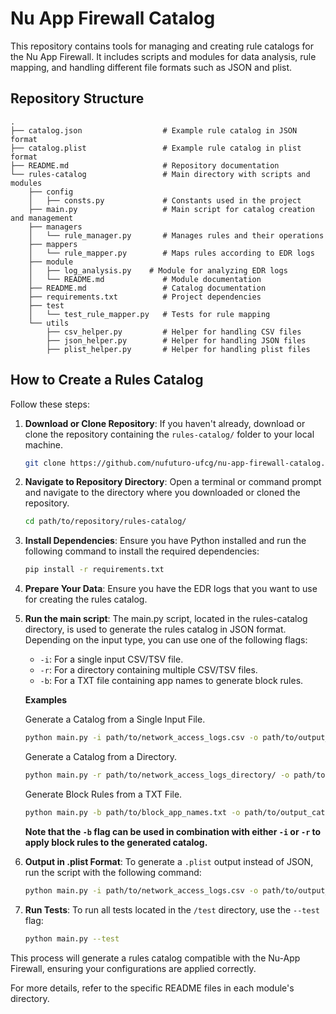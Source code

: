 # Nu App Firewall Catalog

This repository contains tools for managing and creating rule catalogs for the Nu App Firewall. It includes scripts and modules for data analysis, rule mapping, and handling different file formats such as JSON and plist.

## Repository Structure

```plaintext
.
├── catalog.json                  # Example rule catalog in JSON format
├── catalog.plist                 # Example rule catalog in plist format
├── README.md                     # Repository documentation
└── rules-catalog                 # Main directory with scripts and modules
    ├── config
    │   ├── consts.py             # Constants used in the project
    ├── main.py                   # Main script for catalog creation and management
    ├── managers
    │   └── rule_manager.py       # Manages rules and their operations
    ├── mappers
    │   └── rule_mapper.py        # Maps rules according to EDR logs
    ├── module
    │   ├── log_analysis.py    # Module for analyzing EDR logs
    │   └── README.md             # Module documentation
    ├── README.md                 # Catalog documentation
    ├── requirements.txt          # Project dependencies
    ├── test
    │   └── test_rule_mapper.py   # Tests for rule mapping
    └── utils
        ├── csv_helper.py         # Helper for handling CSV files
        ├── json_helper.py        # Helper for handling JSON files
        ├── plist_helper.py       # Helper for handling plist files
```

## How to Create a Rules Catalog

Follow these steps:

1. **Download or Clone Repository**: If you haven't already, download or clone the repository containing the `rules-catalog/` folder to your local machine.

    ```bash
    git clone https://github.com/nufuturo-ufcg/nu-app-firewall-catalog.git
    ```

2. **Navigate to Repository Directory**: Open a terminal or command prompt and navigate to the directory where you downloaded or cloned the repository.

    ```bash
    cd path/to/repository/rules-catalog/
    ```

3. **Install Dependencies**: Ensure you have Python installed and run the following command to install the required dependencies:

    ```bash
    pip install -r requirements.txt
    ```

4. **Prepare Your Data**: Ensure you have the EDR logs that you want to use for creating the rules catalog.

5. **Run the main script**: The main.py script, located in the rules-catalog directory, is used to generate the rules catalog in JSON format. Depending on the input type, you can use one of the following flags:

    - `-i`: For a single input CSV/TSV file.
    - `-r`: For a directory containing multiple CSV/TSV files.
    - `-b`: For a TXT file containing app names to generate block rules.

        
    **Examples**

    Generate a Catalog from a Single Input File.
    ```bash
    python main.py -i path/to/network_access_logs.csv -o path/to/output_catalog
    ```

    Generate a Catalog from a Directory.
    ```bash
    python main.py -r path/to/network_access_logs_directory/ -o path/to/output_catalog
    ```

    Generate Block Rules from a TXT File.
    ```bash
    python main.py -b path/to/block_app_names.txt -o path/to/output_catalog
    ```

    **Note that the `-b` flag can be used in combination with either `-i` or `-r` to apply block rules to the generated catalog.**

6. **Output in .plist Format**: To generate a `.plist` output instead of JSON, run the script with the following command:

    ```bash
    python main.py -i path/to/network_access_logs.csv -o path/to/output_catalog --plist-format xml
    ```

7. **Run Tests**: To run all tests located in the `/test` directory, use the `--test` flag:

    ```bash
    python main.py --test
    ```

This process will generate a rules catalog compatible with the Nu-App Firewall, ensuring your configurations are applied correctly.

For more details, refer to the specific README files in each module's directory.
